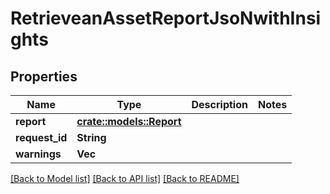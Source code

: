 # RetrieveanAssetReportJsoNwithInsights

## Properties

Name | Type | Description | Notes
------------ | ------------- | ------------- | -------------
**report** | [**crate::models::Report**](Report.md) |  | 
**request_id** | **String** |  | 
**warnings** | **Vec<String>** |  | 

[[Back to Model list]](../README.md#documentation-for-models) [[Back to API list]](../README.md#documentation-for-api-endpoints) [[Back to README]](../README.md)


